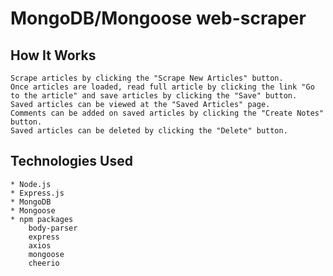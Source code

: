 # MongoDB/Mongoose web-scraper

## How It Works

    Scrape articles by clicking the "Scrape New Articles" button.
    Once articles are loaded, read full article by clicking the link "Go to the article" and save articles by clicking the "Save" button.
    Saved articles can be viewed at the "Saved Articles" page.
    Comments can be added on saved articles by clicking the "Create Notes" button.
    Saved articles can be deleted by clicking the "Delete" button.


## Technologies Used

    * Node.js
    * Express.js
    * MongoDB
    * Mongoose
    * npm packages
        body-parser
        express
        axios
        mongoose
        cheerio
        
